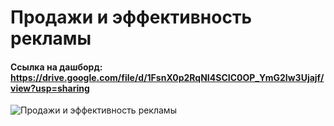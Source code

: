 # Продажи и эффективность рекламы 
#### Ссылка на дашборд: https://drive.google.com/file/d/1FsnX0p2RqNI4SCIC0OP_YmG2Iw3Ujajf/view?usp=sharing 
![Продажи и эффективность рекламы](https://github.com/user-attachments/assets/ac011486-c41c-4902-aa7c-4aab8bac4375)
